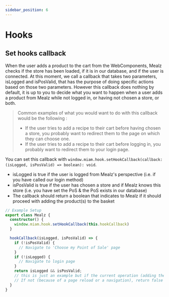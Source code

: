 ```yaml
---
sidebar_position: 6
---
```


# Hooks

## Set hooks callback

When the user adds a product to the cart from the WebComponents, Mealz checks if the store has been loaded, if it is in our database, and if the user is connected. At this moment, we call a callback that takes two parameters, isLogged and isPosValid, that has the purpose of doing specific actions based on those two parameters.
However this callback does nothing by default, it is up to you to decide what you want to happen when a user adds a product from Mealz while not logged in, or having not chosen a store, or both.

> Common examples of what you would want to do with this callback would be the following :
>
> - If the user tries to add a recipe to their cart before having chosen a store, you probably want to redirect them to the page on which they can choose one.
> - If the user tries to add a recipe to their cart before logging in, you probably want to redirect them to your login page.

You can set this callback with `window.miam.hook.setHookCallback(callback: (isLogged, isPosValid) => boolean): void`.

- isLogged is true if the user is logged from Mealz's perspective (i.e. if you have called our login method)
- isPosValid is true if the user has chosen a store and if Mealz knows this store (i.e. you have set the PoS & the PoS exists in our database)
- The callback should return a boolean that indicates to Mealz if it should proceed with adding the product(s) to the basket

```ts
// Example Setup
export class Mealz {
  constructor() {
    window.miam.hook.setHookCallback(this.hookCallback)
  }

  hookCallback(isLogged, isPosValid) => {
    if (!isPosValid) {
      // Navigate to 'Choose my Point of Sale' page
    }
    if (!isLogged) {
      // Navigate to login page
    }
    return isLogged && isPosValid;
    // this is just an example but if the current operation (adding the product to cart for instance) can continue, return true
    // If not (because of a page reload or a navigation), return false
  }
}
```
